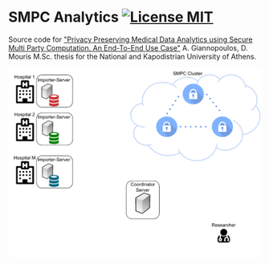 # SMPC Analytics [![License MIT][badge-license]](LICENSE)

Source code for ["Privacy Preserving Medical Data Analytics using Secure Multi Party Computation. An End-To-End Use Case"](https://github.com/jimouris/master-thesis) A. Giannopoulos, D. Mouris M.Sc. thesis for the National and Kapodistrian University of Athens.



![alt text](./web/frontend/images/overview.gif)

[badge-license]: https://img.shields.io/badge/license-MIT-green.svg?style=flat-square